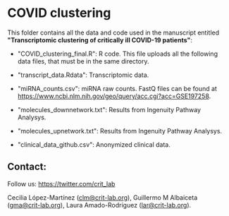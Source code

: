 # COVID clustering
This folder contains all the data and code used in the manuscript entitled __"Transcriptomic clustering of critically ill COVID-19 patients"__:

- "COVID_clustering_final.R": R code. This file uploads all the following data files, that must be in the same directory.

- "transcript_data.Rdata": Transcriptomic data.

- "miRNA_counts.csv": miRNA raw counts. FastQ files can be found at https://www.ncbi.nlm.nih.gov/geo/query/acc.cgi?acc=GSE197258.

- "molecules_downnetwork.txt": Results from Ingenuity Pathway Analysys.

- "molecules_upnetwork.txt": Results from Ingenuity Pathway Analysys.

- "clinical_data_github.csv": Anonymized clinical data.

## Contact: 

Follow us: https://twitter.com/crit_lab

Cecilia López-Martínez (clm@crit-lab.org), Guillermo M Albaiceta (gma@crit-lab.org), Laura Amado-Rodríguez (lar@crit-lab.org).
